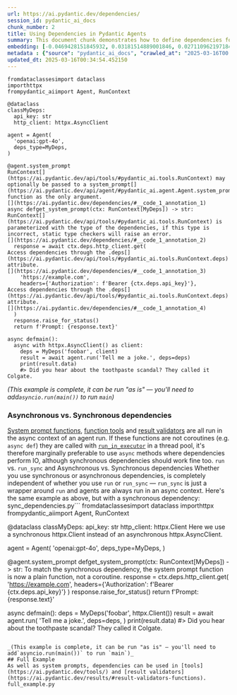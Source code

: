 ```yaml
---
url: https://ai.pydantic.dev/dependencies/
session_id: pydantic_ai_docs
chunk_number: 2
title: Using Dependencies in Pydantic Agents
summary: This document chunk demonstrates how to define dependencies for a Pydantic agent using a dataclass. It shows the setup of an async HTTP client and the use of a `RunContext` to access these dependencies within a system prompt function, highlighting type safety through static type checkers.
embedding: [-0.0469428151845932, 0.03181514889001846, 0.027110962197184563, -0.007155313156545162, 0.022864816710352898, 0.03122093342244625, 0.005440761335194111, 0.029066912829875946, 0.002318049082532525, -0.004174964502453804, 0.012490849941968918, -0.015201945789158344, 0.016588442027568817, -0.056747328490018845, -0.03154280036687851, -0.049740567803382874, -0.044912587851285934, 0.02244391478598118, 0.00980451237410307, 0.07165216654539108, 0.04246146231889725, 0.02733379229903221, 0.021713528782129288, 0.020252754911780357, -0.010652503930032253, -0.016786513850092888, -0.01771497167646885, 0.05283542722463608, 0.041545383632183075, 0.007093416061252356, 0.02032703161239624, -0.026145366951823235, -0.019868992269039154, 0.022196326404809952, 0.028868841007351875, 0.005221026483923197, 0.009953065775334835, 0.006938673090189695, -0.0037107355892658234, 0.01739310659468174, 0.012503229081630707, -0.06873062252998352, 0.01895291544497013, -0.02557591162621975, -0.06120392680168152, 0.013580240309238434, -0.018891017884016037, 0.0011868783039972186, 0.05293446406722069, -0.0007354157860390842, -0.07873320579528809, 0.010596795938909054, 0.013171718455851078, 0.022295361384749413, -0.03196369856595993, -0.0069634318351745605, -0.012398003600537777, 0.03208749368786812, -0.034736692905426025, -0.0670965388417244, 0.029215466231107712, -0.013654516078531742, -0.023100025951862335, 0.026987167075276375, -0.026665301993489265, 0.007118174806237221, 0.009631199762225151, -0.006542531307786703, -0.06254090368747711, 0.038524799048900604, 0.0272347554564476, 0.03847528249025345, -0.060411639511585236, -0.015573329292237759, -0.02043844759464264, -0.03186466544866562, 0.020413687452673912, 0.0657595545053482, 0.045729633420705795, -0.04139683023095131, 0.0017547848401591182, 0.011642858386039734, -0.04535824805498123, -0.002950947731733322, -0.016786513850092888, -0.034216757863759995, -0.07546503096818924, 0.009315524250268936, 0.011698565445840359, -0.018420599400997162, -0.02043844759464264, 0.017640694975852966, -0.041768211871385574, 0.04337754100561142, 0.03540518507361412, 0.042486220598220825, -0.00754526536911726, -0.020884105935692787, -0.04053026810288429, 0.009816891513764858, 0.04632384330034256, -0.014892459847033024, -0.08789398521184921, -0.0038902373053133488, 0.022778159007430077, 0.018569152802228928, 0.011754273436963558, -0.011110542342066765, -0.0331026092171669, 0.007941407151520252, -0.05333060398697853, 0.001638727611862123, 0.02064889669418335, 0.026318678632378578, -0.028646012768149376, 0.0033145935740321875, -0.006214476190507412, -0.057787202298641205, 0.006957242265343666, -0.029314501211047173, -0.028126075863838196, 0.02911643125116825, 0.010856764391064644, 0.0034910005051642656, 0.020574619993567467, 0.028992636129260063, -0.009340283460915089, -0.031171416863799095, -0.03518235310912132, -0.002947852946817875, 0.05451903119683266, -0.017207413911819458, 0.0025640903040766716, 0.005338631104677916, -0.03134473040699959, 0.019225262105464935, -0.05531131476163864, -0.014706768095493317, -0.026789097115397453, 0.051696520298719406, 0.03622222691774368, -0.02137928456068039, -0.005750247277319431, 0.033176884055137634, -0.019621403887867928, 0.052884943783283234, -0.0335482694208622, 0.02105741761624813, -0.060411639511585236, 0.015858056023716927, 0.001985351787880063, 0.027903245761990547, -0.044689759612083435, 0.017108378931879997, -0.0038840477354824543, 0.009092695079743862, 0.01440966222435236, 0.031097140163183212, 0.03835148736834526, -0.02097076177597046, -0.015684744343161583, 0.011228146962821484, -0.01989375241100788, -0.02306288667023182, -0.04357561096549034, -0.047735098749399185, 0.0005624905461445451, -0.007557644974440336, -0.02745758555829525, -0.022072531282901764, -0.016922688111662865, 0.0009338735835626721, -0.02807655744254589, 0.025501634925603867, 0.06065922975540161, -0.029314501211047173, -0.038401007652282715, -0.01200805138796568, -0.04010936990380287, -0.062392350286245346, 0.008461344055831432, -0.018903397023677826, -0.006907724775373936, 0.009538354352116585, -0.056202635169029236, -0.022778159007430077, -0.016068506985902786, 0.04191676527261734, 0.014063037931919098, 0.06481871753931046, 0.0347614511847496, 0.036841198801994324, 0.03424151614308357, 0.012961268424987793, -0.013988761231303215, 0.0008054369827732444, 0.04780937731266022, 0.0004704185121227056, 0.0352071113884449, -0.010398725047707558, 0.014038278721272945, 0.040926411747932434, 0.010417294688522816, -0.014830563217401505, 0.03614794835448265, -0.054964691400527954, -0.027853727340698242, -0.0186558086425066, -0.048453107476234436, 0.0101016191765666, 0.025006458163261414, -0.05630166828632355, 0.007656680420041084, 0.04548204317688942, -0.05273639038205147, -0.023025749251246452, -0.02589777670800686, 0.04035695642232895, 0.024498900398612022, 0.04345181584358215, 0.026888132095336914, 0.032236047089099884, 0.04147110506892204, -0.042486220598220825, -0.02439986541867256, 0.02001754567027092, -0.029710642993450165, -0.027110962197184563, -0.016377992928028107, 0.031270451843738556, 0.056846365332603455, -0.03669264540076256, -0.00018162951164413244, -0.004982722457498312, 0.01111673191189766, -0.0302800964564085, 0.04134731367230415, 0.00641873711720109, -0.003305308986455202, -0.002859649481251836, -0.014050658792257309, -0.02222108468413353, -0.023000989109277725, 0.02043844759464264, 0.03367206081748009, 0.03050292655825615, -0.01667509786784649, -0.049393944442272186, 0.025105493143200874, 0.011587151326239109, 0.005939033813774586, -0.025204529985785484, 0.015461914241313934, -0.013481204397976398, -0.0469428151845932, -0.0760592445731163, -0.013691654428839684, -0.026665301993489265, -0.03743540868163109, 0.04466500133275986, -0.022580089047551155, 0.03760872408747673, -0.013926863670349121, 0.034637659788131714, -0.00032747472869232297, -0.021849703043699265, 0.00484964344650507, -0.011191008612513542, 0.003274360438808799, -0.030775275081396103, 0.02829938754439354, 0.010343017987906933, 0.04766082391142845, -0.03409296274185181, -0.03921804949641228, -0.018383460119366646, -0.011432408355176449, 0.011265285313129425, -0.036841198801994324, -0.003989272750914097, -0.03582608327269554, 0.017467383295297623, -0.0024635074660182, 0.05050809308886528, -0.035256631672382355, 0.023112405091524124, -0.0029788014944642782, 0.013988761231303215, -0.009383611381053925, 0.03827721253037453, -0.0057935756631195545, 0.03018106147646904, -0.003475526347756386, -0.03342447429895401, 0.03750968724489212, -0.037881068885326385, 0.006220665760338306, 0.033176884055137634, -0.0026956219226121902, -0.006072112824767828, 0.000732707791030407, 0.014533456414937973, -0.005929748993366957, -0.0014336933381855488, -0.007074846886098385, 0.023842791095376015, -0.0025099304039031267, 0.00047467395779676735, 0.028447940945625305, -0.01036777626723051, -0.019868992269039154, 0.04723992198705673, 0.0030267718248069286, 0.041446346789598465, -0.014669629745185375, -0.016514165326952934, 0.050136711448431015, -0.044070787727832794, 0.04654667526483536, -0.03250839561223984, -0.03738589212298393, -0.0035869411658495665, 0.05417240783572197, -0.006059733219444752, -0.004951773677021265, -0.019980408251285553, -0.009420749731361866, -0.003019034629687667, -0.03339971601963043, 0.0429566390812397, -0.0276804156601429, -0.02524166740477085, 0.014471558853983879, 0.07021615654230118, 0.05793575569987297, -0.010572037659585476, -0.02681385539472103, 0.017207413911819458, 0.030725756660103798, 0.06655184179544449, -0.053033497184515, -0.003998557571321726, -0.024907423183321953, -0.017269311472773552, 0.03884666785597801, 0.02494456060230732, 0.013047924265265465, 0.03198846057057381, -0.015573329292237759, 0.03698975220322609, -0.003871668130159378, 0.008647034876048565, -0.0007725540781393647, 0.025600671768188477, -0.04035695642232895, -0.03092382848262787, -0.0431794673204422, -0.012812715023756027, -0.010646313428878784, 0.014966736547648907, -0.06214476376771927, 0.024127518758177757, -0.033473990857601166, -0.022369638085365295, -0.012243260629475117, 0.013394548557698727, -0.0028550070710480213, -0.024276072159409523, -0.0004858928150497377, 0.03646981343626976, 0.057985272258520126, 0.050656646490097046, -0.03810390084981918, -0.034513864666223526, 0.014682009816169739, -0.026318678632378578, -0.040703579783439636, 0.018494876101613045, 0.039143770933151245, 0.024127518758177757, 0.018061595037579536, -0.001234848634339869, -0.010157326236367226, 0.0003980761975981295, 0.03560325503349304, 0.03186466544866562, -0.016897927969694138, -0.013283133506774902, -0.0007640432449989021, 0.018197769299149513, 0.06932483613491058, -0.08036728948354721, -0.023558063432574272, 0.009915927425026894, -0.01476866565644741, -0.010906281881034374, -0.005431476980447769, 0.008727501146495342, 0.034736692905426025, 0.009395990520715714, 0.03193894028663635, 0.01843297854065895, -0.031295210123062134, 0.014483938924968243, -0.02066127583384514, 0.011085784062743187, 0.04535824805498123, -0.014954357407987118, 0.02338475175201893, -0.005985456518828869, 0.06303608417510986, -0.019621403887867928, 0.006211381405591965, -0.019324297085404396, -0.022604847326874733, -0.03461289778351784, -0.022481054067611694, -0.015647605061531067, 0.044169824570417404, 0.06486824154853821, -0.014694388955831528, -0.0821499302983284, -0.019930889829993248, -0.00890081375837326, -0.011661427095532417, 0.046992335468530655, 0.03555373474955559, -0.055707454681396484, 0.013926863670349121, 0.0047258492559194565, -0.01377831120043993, -0.003302214201539755, 0.021527836099267006, 0.03367206081748009, 0.005075568333268166, -0.011717135086655617, 0.007142934016883373, 0.030428649857640266, 0.00848610233515501, -0.01719503477215767, 0.016736995428800583, -0.017058860510587692, 0.0006580443005077541, 0.06189717352390289, -0.05719298869371414, -0.001358642941340804, -0.028447940945625305, -0.037782035768032074, 0.029215466231107712, 0.0036178897134959698, 0.019522368907928467, -0.004905350971966982, -0.03842576593160629, 0.014273487962782383, -0.0318894237279892, 0.004633003380149603, 0.031196175143122673, 0.011407649144530296, 0.057589128613471985, 0.009705476462841034, 0.03238460049033165, -0.012168983928859234, -0.015647605061531067, 0.03832672908902168, -0.009884978644549847, 0.04560583829879761, 0.04095117002725601, 0.02002992480993271, -0.0011156965047121048, 0.027507103979587555, 0.01591995358467102, 0.002331976080313325, -0.0036890716291964054, 0.007755715865641832, -0.0173807255923748, -0.01572188176214695, 0.024263691157102585, 0.053083017468452454, 0.004153300542384386, 0.019200503826141357, 0.035355664789676666, 0.0002820189984049648, 0.011067214421927929, 0.019423333927989006, -0.012125656008720398, 0.02462269552052021, -0.037782035768032074, -0.033053088933229446, -0.039143770933151245, -0.007631921675056219, 0.0027652562130242586, 0.013394548557698727, 0.05645022168755531, -0.012651782482862473, 0.03456338122487068, 0.0093279043212533, 0.006746791768819094, 0.0063197012059390545, -0.022778159007430077, -0.030255338177084923, 0.021849703043699265, 0.00479084113612771, -0.027705173939466476, 0.046893298625946045, 0.042164355516433716, -0.026491990312933922, 0.05238976702094078, -0.003107238095253706, -0.00398617796599865, 0.03255791217088699, -0.03448910638689995, -0.00024178583407774568, 0.00419043842703104, 0.0265167485922575, -0.010305879637598991, 0.023409511893987656, -0.022493433207273483, -0.006517772562801838, 0.0058152396231889725, 0.0007102700765244663, 0.015474293380975723, -0.02484552562236786, -0.015325739979743958, -0.00481869513168931, -0.0055119432508945465, -0.006932483520358801, 0.00843658484518528, -0.03176562860608101, 0.015895193442702293, 0.021032659336924553, -0.002692527137696743, 0.0010321353329345584, 0.020265134051442146, 0.016291335225105286, -0.028472699224948883, 0.03877238929271698, 0.008944141678512096, -0.0018708420684561133, -0.03255791217088699, -0.009259817190468311, -0.0026167030446231365, 0.01377831120043993, -0.03050292655825615, -0.00024159241002053022, -0.02943829633295536, 0.02157735452055931, 0.03981226310133934, 0.0014097081730142236, -0.007248159032315016, -0.0007787438225932419, 0.05744057521224022, 0.0029648744966834784, 0.004168774466961622, -0.013716413639485836, 0.04607625678181648, 0.013171718455851078, 0.00235673482529819, -0.01471914816647768, 0.028646012768149376, -0.006400167942047119, 0.025402599945664406, -0.01136432122439146, 0.02106979861855507, 0.015239084139466286, -0.001398102380335331, 0.03679167851805687, 0.021837322041392326, -0.0016928877448663116, -0.03198846057057381, 0.004738228861242533, 0.01708362065255642, 0.0069634318351745605, -0.043649885803461075, 0.0017222889000549912, 0.02484552562236786, -0.004784651566296816, -0.02473410964012146, -0.018259666860103607, -0.038623835891485214, -0.03228556737303734, 0.015276222489774227, -0.03387013450264931, 0.04775986075401306, 0.024907423183321953, -0.00864084530621767, 0.008479912765324116, 0.010460622608661652, 0.0020549860782921314, -0.0169969629496336, -0.002664673374965787, -0.004506114404648542, -0.0016619390808045864, 0.012113276869058609, -0.005861662328243256, -0.03218653053045273, 0.011389079503715038, -0.004369940608739853, 0.011234336532652378, -0.05209266021847725, 0.035801324993371964, 0.009445508942008018, -0.03401868790388107, -0.006740602198988199, -0.008195186033844948, 0.004648477770388126, -0.006938673090189695, 0.017108378931879997, 0.00043366706813685596, -0.011240527033805847, 0.004660857375711203, -0.023335235193371773, -0.011525253765285015, 0.00261825043708086, -0.03186466544866562, -0.04620005190372467, 0.0025780173018574715, -0.03973798453807831, 0.04456596449017525, 0.04704185202717781, -0.011382889933884144, 0.018581531941890717, -0.007935217581689358, 0.014310626313090324, 0.01440966222435236, 0.021106936037540436, -0.0174921415746212, -0.01991851069033146, -0.01471914816647768, -0.009965444914996624, 0.029512573033571243, -0.01897767372429371, 0.025427358224987984, 0.016514165326952934, -0.0024155371356755495, -0.019646162167191505, 0.003961419221013784, -0.001875484362244606, -0.020289894193410873, -0.0067529818043112755, -0.047190405428409576, 0.011537632904946804, 0.025625430047512054, 0.0013880440965294838, -0.007260538637638092, 0.01230515819042921, 0.04498686641454697, -0.0112095782533288, 0.003942850045859814, 0.0628875270485878, -0.025278804823756218, 0.006381598766893148, -0.022567709907889366, 0.011939965188503265, -0.018272045999765396, 0.012534177862107754, -0.0012402646243572235, -0.03112189844250679, -0.012862232513725758, -0.04587818682193756, 0.004490640014410019, -0.03255791217088699, -0.020611759275197983, 0.01979471556842327, -0.00811471976339817, -0.018618669360876083, 0.03240935876965523, 0.03906949609518051, 0.02745758555829525, 0.03312736749649048, 0.007929028011858463, -0.017677832394838333, -0.0003882113378494978, 0.039886537939310074, 0.017628315836191177, 0.013976382091641426, -0.0265167485922575, 0.0087460707873106, -0.027705173939466476, -0.037262097001075745, 0.01709599979221821, -0.018631048500537872, -0.02295147255063057, -0.03387013450264931, 0.02607109025120735, 0.06788881868124008, -0.032632190734148026, 0.0106277447193861, 0.03835148736834526, -0.0006019499851390719, 0.04823027923703194, -0.0055212280713021755, -0.012014240957796574, 0.013431686908006668, 0.013803069479763508, 0.021045038476586342, -0.014347764663398266, 0.002997370669618249, 0.016687478870153427, -0.013307892717421055, -0.0012302063405513763, -0.015486672520637512, 0.005824523977935314, 0.022604847326874733, 0.027952764183282852, -0.028002280741930008, -0.038401007652282715, -0.011853308416903019, 0.03092382848262787, 0.029908714815974236, -0.02129262685775757, -0.021218350157141685, 0.02314954251050949, -0.02066127583384514, 0.009600251913070679, -0.01751689985394478, -0.030676240101456642, 0.013765931129455566, -0.01991851069033146, 0.018717704340815544, -0.03228556737303734, -0.008213754743337631, 0.022060152143239975, -0.013010785914957523, -0.015177186578512192, -0.007532886229455471, -0.04412030428647995, -0.006969621870666742, 0.02442462556064129, -0.007173882331699133, 0.03857431933283806, -0.009953065775334835, -0.02525404654443264, -0.04575439170002937, -0.02400372363626957, -0.008616086095571518, -0.02002992480993271, -0.0572425052523613, 0.03176562860608101, -0.004685616120696068, -0.01320885680615902, 0.006548720877617598, -0.02567494846880436, -0.014558215625584126, 0.0012464543106034398, 0.01698458380997181, -0.000796152395196259, 0.01634085364639759, 0.034835729748010635, -0.021032659336924553, 0.029512573033571243, -0.06214476376771927, 0.009123642928898335, 0.0042801895178854465, 0.0055428920313715935, 0.023855170235037804, -0.0073905223980546, 0.016105644404888153, -0.0020936718210577965, -0.031047621741890907, 0.011215767823159695, -0.01216279435902834, 0.0012874612584710121, -0.024647453799843788, 0.03099810518324375, -0.011042456142604351, -0.012800335884094238, 0.009990204125642776, -0.03939136117696762, 0.0017130043124780059, 0.027531862258911133, 0.0012201480567455292, -0.03627174347639084, 0.0163284745067358, -0.0007404449279420078, 0.03404344618320465, -0.024127518758177757, -0.004014031495898962, -0.008820347487926483, 0.0020781976636499166, -0.022926712408661842, 0.008120909333229065, 0.030205819755792618, -0.01739310659468174, 0.01242276281118393, 0.031245693564414978, -0.010689642280340195, -0.01199567224830389, -0.023199060931801796, -0.022679124027490616, -0.034439586102962494, -0.061451513320207596, -0.031369488686323166, -0.019027190282940865, 0.007037708535790443, 0.02775469236075878, 0.005186982918530703, 0.0022700787521898746, -0.10111521929502487, -0.044070787727832794, 0.020166099071502686, -0.01601898856461048, 0.005103421863168478, 0.007421471178531647, 0.03290453925728798, 0.040901653468608856, -0.004580390639603138, -0.0006104608764871955, 0.01408779714256525, -0.009785942733287811, -0.012571316212415695, -0.007248159032315016, 0.0265167485922575, 0.009111263789236546, 0.04315470904111862, -0.012552746571600437, 0.061154406517744064, -0.020463205873966217, -0.02862125262618065, -0.005849282722920179, -0.05134989693760872, 0.022914333269000053, 0.02222108468413353, -0.01377831120043993, -0.007118174806237221, 0.040084607899188995, 0.004942489322274923, 0.002353640040382743, -0.022183947265148163, -0.02262960746884346, -0.005316967144608498, 0.01000877283513546, -0.02995823137462139, 0.05986694619059563, 0.007755715865641832, 0.03300357237458229, 0.03270646557211876, -0.013357410207390785, 0.029165947809815407, -0.01079486683011055, 0.0069943806156516075, -0.022914333269000053, 0.040703579783439636, 0.007272917777299881, -0.006062828004360199, 0.020896485075354576, -0.011989482678472996, -0.0016402751207351685, 0.020611759275197983, 0.002607418457046151, -0.004521588329225779, 0.00994687620550394, 0.03528138995170593, 0.013505963608622551, -0.027606138959527016, 0.015313360840082169, 0.0008448964217677712, 0.028893601149320602, 0.006523962132632732, -0.019559506326913834, 0.02505597658455372, 0.0016464648069813848, -0.006821068469434977, 0.016576062887907028, 0.006223761010915041, -0.00037563848309218884, 0.0015489767538383603, 0.005323156714439392, -0.02827462926506996, 0.015845676884055138, 0.030255338177084923, -0.005626453086733818, 0.002692527137696743, 0.027383308857679367, 0.00859132781624794, 0.008560379035770893, -0.010869143530726433, 0.017875904217362404, 0.05194410681724548, -0.04790841415524483, 0.03250839561223984, 0.05362771078944206, -0.040827374905347824, 0.002152474131435156, -0.007718577515333891, -0.009909737855196, -0.026789097115397453, 0.04545728489756584, 0.003961419221013784, 0.0011017697397619486, 0.00020348695397842675, 0.02303812839090824, -0.0318894237279892, -0.0034260086249560118, -0.03080003336071968, 0.00725434860214591, 0.010986748151481152, 0.0027652562130242586, 0.01414969377219677, 0.012181363999843597, -0.013060303404927254, 0.007353384047746658, -0.00574096292257309, 0.05229073390364647, -0.03255791217088699, 0.0009609535918571055, -0.021973496302962303, -0.00709960563108325, -0.002551710931584239, -0.01645226962864399, -0.0335482694208622, 0.03906949609518051, -0.009860219433903694, 0.016006609424948692, 0.049517739564180374, -0.02482076734304428, -0.032533153891563416, 0.017120758071541786, -0.00765049085021019, 0.0656605213880539, -0.016179921105504036, 0.016477027907967567, -0.02000516653060913, 0.01016351580619812, -0.035578496754169464, -0.03080003336071968, -0.03884666785597801, -0.012515608221292496, 0.028324145823717117, 0.012391814030706882, -0.030106784775853157, 0.02001754567027092, -0.013691654428839684, -0.005923559423536062, 0.01876722276210785, -0.02303812839090824, -0.007180071901530027, -0.019633783027529716, 0.011562392115592957, -0.022889574989676476, 0.0010344565380364656, -0.0318894237279892, -0.008219944313168526, 0.019113847985863686, 0.03060196340084076, 0.018148250877857208, -0.03248363733291626, 0.02998299151659012, 0.0010692736832424998, -0.0073967124335467815, -0.022864816710352898, 0.04043123498558998, 0.019410952925682068, 0.04976532608270645, -0.007730957120656967, -0.059371769428253174, 0.013815449550747871, -0.01601898856461048, -0.03196369856595993, 0.03481097146868706, 0.009278385899960995, -0.017009343951940536, 0.0295620895922184, -0.013369789347052574, -0.010596795938909054, 0.004759892821311951, -0.018482495099306107, -0.03721258044242859, 0.0013315629912540317, 0.005480994936078787, 0.0006290300516411662, -0.00838706735521555, 0.042288150638341904, 0.04790841415524483, 0.02410275861620903, -0.029512573033571243, 0.0014166715554893017, 0.04132255166769028, 0.01866818778216839, 0.03738589212298393, 0.013023165054619312, -0.00896271038800478, 0.02966112643480301, -0.010565847158432007, 0.0197080597281456, 0.041966281831264496, -0.0027404974680393934, -0.013580240309238434, 0.037262097001075745, 0.02033941075205803, -0.001864652382209897, 0.017888283357024193, -0.00828184187412262, 0.04842834919691086, 0.030428649857640266, -0.03733637556433678, 0.014570594765245914, -0.006827258039265871, 0.005332441534847021, 0.02212204970419407, -0.004441122058779001, -0.026442471891641617, 0.014582973904907703, 0.06605666130781174, -0.013741172850131989, -0.0018832215573638678, 0.003976893611252308, 0.01989375241100788, -0.04015888646245003, -0.0015559402527287602, 0.009990204125642776, 0.016006609424948692, -0.02609584853053093, -0.0011481925612315536, -0.037757277488708496, -0.021527836099267006, -0.023025749251246452, -0.021428801119327545, -0.019361436367034912, -0.02985919639468193, 0.004608244635164738, 0.023409511893987656, -0.007334814872592688, 0.00035010589635930955, 0.01590757444500923, -0.005552176386117935, 0.03770775720477104, 0.003255791263654828, 0.0014406567206606269, 0.02545211836695671, -0.003330067964270711, 0.011704755946993828, 0.005186982918530703, -0.036519333720207214, -0.0034879057202488184, 0.014904838986694813, 0.007774285040795803, 0.0001324986369581893, 0.013357410207390785, -0.009154591709375381, -0.0167741347104311, -0.017541658133268356, 0.02129262685775757, 0.023644721135497093, 0.01356786023825407, 0.03179038688540459, 0.016811272129416466, -0.002799299778416753, -0.0017408579587936401, 0.007898079231381416, 0.023310475051403046, -0.011296234093606472, 0.03530614823102951, -0.009488836862146854, 0.0032403171062469482, 0.04441741108894348, -0.013976382091641426, 0.01476866565644741, -0.004462786018848419, 0.03906949609518051, -0.023186681792140007, -0.004153300542384386, -0.017653074115514755, -0.024907423183321953, -0.001344716059975326, 0.019299538806080818, 0.011488115414977074, 0.02693765051662922, -0.02139166370034218, 0.016897927969694138, 0.00529530318453908, 0.034934766590595245, 0.003142829053103924, -0.0025594481267035007, -0.017628315836191177, 0.0047475132159888744, -0.005131275858730078, -0.046472396701574326, -0.03419199958443642, 0.0035126646980643272, -0.020673656836152077, 0.01158096082508564, -0.0022994799073785543, -0.01823490671813488, -0.0025315943639725447, -0.046249568462371826, 0.018408220261335373, 0.01085057482123375, 0.03981226310133934, 0.001982257002964616, -0.022703884169459343, -0.017368346452713013, -0.00016702566063031554, -0.027160480618476868, 0.019138606265187263, -0.001326920697465539, -7.229396578622982e-05, -0.01760355569422245, -0.0068953451700508595, 0.01646464876830578, 0.020871726796030998, 0.013964002020657063, 0.01739310659468174, 0.014830563217401505, -0.010497760958969593, -0.02002992480993271, 0.02946305461227894, 0.0030886689200997353, -0.04213959723711014, -0.001666581374593079, 0.013926863670349121, -0.021985875442624092, -0.005583125166594982, 0.03562801331281662, -0.017999697476625443, -0.004738228861242533, -0.027804210782051086, 0.03050292655825615, -0.0043730353936553, 0.02555115334689617, 0.014298247173428535, -0.004834169056266546, 0.014793424867093563, -0.011234336532652378, -0.004357561003416777, 0.027309032157063484, -0.0025315943639725447, -0.03634602203965187, 0.020067064091563225, 0.01771497167646885, -0.00458658067509532, 0.002601228654384613, -0.02002992480993271, 0.025192148983478546, -0.03802962228655815, 0.004184248857200146, 0.010924851521849632, -0.002208181656897068, 0.013741172850131989, -0.034117721021175385, -0.004620623774826527, -0.024647453799843788, 0.015239084139466286, -0.026368195191025734, -0.006000930909067392, 0.01544953417032957, 0.0204260665923357, 0.011902826838195324, 0.06640328466892242, 0.015796158462762833, -0.006164958700537682, 0.02001754567027092, 0.023446649312973022, -0.0036086051259189844, 0.0038933323230594397, -0.009971634484827518, -0.022023014724254608, -0.030775275081396103, -0.027606138959527016, 0.048156000673770905, -0.002612060634419322, 0.009179350920021534, 0.0019513083389028907, 0.0008154952665790915, -0.006146389525383711, 0.005700729787349701, 0.002398515585809946, -0.012509418651461601, 0.011091973632574081, 0.05063188821077347, 0.0068520172499120235, -0.019250020384788513, -0.008083770982921124, 0.009798322804272175, 0.010906281881034374, -0.029364019632339478, 0.01325837429612875, 0.018148250877857208, 0.025749223306775093, -0.020067064091563225, -0.006746791768819094, 0.0039397552609443665, -0.05179555341601372, 0.016402751207351685, -0.007823802530765533, -0.023335235193371773, 0.004085213411599398, 0.01069583185017109, -0.0013957812916487455, 0.017442623153328896, -0.002742044860497117, -0.041743453592061996, 0.005443856585770845, 0.01499149575829506, 0.008721311576664448, -0.03488524630665779, 0.0019776145927608013, -0.000951669062487781, 0.0295620895922184, 0.012453711591660976, 0.012212312780320644, -0.03228556737303734, -0.02031465247273445, -0.03429103270173073, 0.0017640694277361035, 0.028943117707967758, 0.014582973904907703, 0.013629757799208164, -0.04211483523249626, 0.001897148322314024, 0.004193533677607775, 0.021614493802189827, 0.0067220330238342285, -0.012181363999843597, -0.0011481925612315536, -0.021973496302962303, -0.014372523874044418, 0.033473990857601166, -0.019930889829993248, -0.02137928456068039, 0.013307892717421055, -0.008968900889158249, -0.0062980372458696365, 0.028423182666301727, 0.006728222593665123, -0.03513283655047417, 0.022493433207273483, 0.04785889387130737, 0.0011420028749853373, -0.013382168486714363, -0.00879558827728033, 0.012416573241353035, -0.02985919639468193, -0.017058860510587692, -0.01242276281118393, 0.00770000834017992, -0.0276804156601429, 0.007402902003377676, -0.007087226491421461, -0.012701299972832203, 0.008207565173506737, 0.0009601798956282437, 0.027507103979587555, 0.012069948948919773, 0.005830713547766209, 0.020351789891719818, -0.03624698519706726, 0.0084984814748168, 0.015697123482823372, 0.014248729683458805, -0.012107087299227715, -0.01823490671813488, -0.023496167734265327, 0.020067064091563225, -0.02409037947654724, 0.001284366357140243, -0.0007416055304929614, 0.027110962197184563, -0.01252179779112339, -0.00823232438415289, 0.008003304712474346, -0.010726780630648136, 0.02745758555829525, -0.039564672857522964, -0.03070099838078022, -0.014001140370965004, -0.024746490642428398, -0.02924022451043129, 0.0014909481396898627, 0.009030797518789768, -0.010955799371004105, -0.006920103915035725, 0.0023691144306212664, 0.022183947265148163, 0.020289894193410873, -0.036940231919288635, 0.004487545229494572, -0.0017253836849704385, -0.024263691157102585, 0.023310475051403046, 0.023607581853866577, -0.020166099071502686, -0.013431686908006668, 0.023199060931801796, 0.0004402436607051641, -0.02988395467400551, -0.006096871569752693, -0.042808085680007935, -0.012317537330091, 0.03409296274185181, -0.012311347760260105, -0.014310626313090324, 0.013741172850131989, -0.018358701840043068, -0.008015683852136135, 0.002214371459558606, 0.008337548933923244, 0.03406820446252823, 0.001535823568701744, -0.007056277710944414, 0.015598087571561337, -0.0011381342774257064, -0.013245995156466961, -0.022617226466536522, 0.048453107476234436, -0.01780162751674652, -0.026244401931762695, -0.05407337099313736, 0.02619488351047039, 0.009346473030745983, -0.021713528782129288, 0.003528138855472207, 0.029636366292834282, 0.027804210782051086, 0.007291486952453852, 0.013456445187330246, 0.0012944246409460902, -0.01573426090180874, 0.02254294976592064, -0.04013412818312645, 0.05154796689748764, 0.007043898571282625, 0.02797752246260643, 0.0001755365083226934, -0.0020054683554917574, -0.019361436367034912, 0.00020638838759623468, -0.023075265809893608, -0.01283747423440218, -0.04124827682971954, 0.004357561003416777, 0.0057533420622348785, -0.013951622880995274, -0.016922688111662865, -0.04213959723711014, -0.007860940881073475, -0.017653074115514755, -0.016155162826180458, -0.0047475132159888744, -0.004224481992423534, -0.0349842831492424, -0.006845827214419842, 0.005908085033297539, 0.006505392957478762, -0.034216757863759995, -0.010324448347091675, 0.03503379970788956, 0.02589777670800686, -0.0054221926257014275, -0.005375769454985857, -0.018482495099306107, 0.003651933278888464, 0.012144225649535656, 0.016823651269078255, -0.0014344670344144106, 0.010652503930032253, 0.030750514939427376, -0.006304227281361818, -0.008052822202444077, 0.014261108823120594, 0.00770000834017992, -0.0375344455242157, 0.02577398344874382, 0.02807655744254589, 0.018395839259028435, 0.02503121644258499, 0.01855677179992199, -0.0281755942851305, -0.0020193953532725573, -0.027729934081435204, 0.023743756115436554, -0.021515456959605217, -0.015746640041470528, -0.021552596241235733, 0.05283542722463608, 0.017058860510587692, -0.015288601629436016, 0.017566418275237083, 0.020983140915632248, -0.017937801778316498, 0.003385775489732623, -0.02338475175201893, -0.004134731367230415, -0.012224691919982433, -0.031914182007312775, -0.0017687117215245962, 0.008510861545801163, -0.01200805138796568, -0.028646012768149376, 0.020500343292951584, 0.0042894743382930756, -0.001825966639444232, -0.019955648109316826, 0.007291486952453852, 0.055707454681396484, 0.01504101324826479, 0.0025037406012415886, -0.012546557001769543, 0.046051498502492905, -0.01085057482123375, -0.0017362156650051475, -0.006951052695512772, 0.00529530318453908, -0.05110230669379234, -0.007644300814718008, -0.01541239582002163, 0.02139166370034218, 0.011401459574699402, -0.0387476310133934, -0.012651782482862473, -0.005666686221957207, 0.00017843794194050133, 0.007730957120656967, 0.002203539479523897, -0.011228146962821484, -0.00010213033965555951, -0.047091368585824966, 0.013332650996744633, 0.018061595037579536, 0.049715809524059296, -0.009086505509912968, -0.005010575987398624, -0.023743756115436554, 0.02619488351047039, 0.006957242265343666, 0.011661427095532417, 0.01665033958852291, -0.026987167075276375, 0.0059266542084515095, 0.002214371459558606, -0.005044619552791119, -0.042164355516433716, 0.001142776571214199, 0.0024604126811027527, 0.015969470143318176, 0.02597205340862274, 0.00906793586909771, 0.0039397552609443665, 0.025526395067572594, 0.014694388955831528, -0.002164853736758232, -0.01026874128729105, -0.014892459847033024, 0.003534328658133745, 0.06462065130472183, -0.01294888835400343, -0.03523186966776848, -0.03216177225112915, 0.022679124027490616, -0.0034167240373790264, 0.031072381883859634, -0.009965444914996624, -0.008028062991797924, 0.026244401931762695, 0.020388929173350334, 0.008956520818173885, -0.04669522866606712, 0.016056125983595848, 0.03179038688540459, -0.004088308196514845, 0.005781196057796478, -0.013023165054619312, 0.015028634108603, 0.05471710115671158, 0.005725488532334566, 0.010070670396089554, -0.007805233355611563, 0.0452839732170105, 0.016625581309199333, 0.02410275861620903, 0.023322854191064835, -0.03458813950419426, 0.029834438115358353, 0.010541088879108429, -0.005573840346187353, -0.002508383011445403, 0.012645592913031578, -0.02209729142487049, 0.011983293108642101, 0.04315470904111862, 0.03181514889001846, -0.008523240685462952, 0.026665301993489265, 0.008510861545801163, 0.0205374825745821, 0.013184097595512867, 0.0008735238807275891, -0.0021075988188385963, -0.009148402139544487, -0.015622846782207489, 0.015585708431899548, 0.033498749136924744, 0.015759021043777466, 0.030032508075237274, 0.011506684124469757, -0.01094960980117321, -0.020252754911780357, -0.008250893093645573, -0.008182805962860584, 0.013803069479763508, 0.01614278368651867, -0.006585859227925539, -0.022468673065304756, -0.011135301552712917, 0.007557644974440336, -0.005131275858730078, -0.03384537622332573, 0.01036777626723051, -0.011983293108642101, -0.02295147255063057, -0.01351834274828434, 0.005029145162552595, -0.03339971601963043, 0.050557609647512436, 0.0011141491122543812, -0.01972043886780739, 0.00917316135019064, -0.004075929056853056, -0.006387788336724043, -0.015263843350112438, 0.03612319007515907, -0.01843297854065895, -0.008814157918095589, -0.0159447118639946, -0.0316665954887867, 0.001988446805626154, 0.017343588173389435, -0.06471968442201614, 0.014223970472812653, -0.025848260149359703, 0.025600671768188477, -0.002203539479523897, 0.014706768095493317, -0.006511582527309656, 0.0017238362925127149, -0.03268170729279518, 0.002325786277651787]
metadata : {"source": "pydantic_ai_docs", "crawled_at": "2025-03-16T00:34:54.450640", "url_path": "/dependencies/", "chunk_size": 4179}
updated_dt: 2025-03-16T00:34:54.452150
---
```

```
fromdataclassesimport dataclass
importhttpx
frompydantic_aiimport Agent, RunContext

@dataclass
classMyDeps:
  api_key: str
  http_client: httpx.AsyncClient

agent = Agent(
  'openai:gpt-4o',
  deps_type=MyDeps,
)

@agent.system_prompt 
RunContext[](https://ai.pydantic.dev/api/tools/#pydantic_ai.tools.RunContext) may optionally be passed to a system_prompt[](https://ai.pydantic.dev/api/agent/#pydantic_ai.agent.Agent.system_prompt) function as the only argument.
[](https://ai.pydantic.dev/dependencies/#__code_1_annotation_1)
async defget_system_prompt(ctx: RunContext[MyDeps]) -> str: 
RunContext[](https://ai.pydantic.dev/api/tools/#pydantic_ai.tools.RunContext) is parameterized with the type of the dependencies, if this type is incorrect, static type checkers will raise an error.
[](https://ai.pydantic.dev/dependencies/#__code_1_annotation_2)
  response = await ctx.deps.http_client.get( 
Access dependencies through the .deps[](https://ai.pydantic.dev/api/tools/#pydantic_ai.tools.RunContext.deps) attribute.
[](https://ai.pydantic.dev/dependencies/#__code_1_annotation_3)
    'https://example.com',
    headers={'Authorization': f'Bearer {ctx.deps.api_key}'}, 
Access dependencies through the .deps[](https://ai.pydantic.dev/api/tools/#pydantic_ai.tools.RunContext.deps) attribute.
[](https://ai.pydantic.dev/dependencies/#__code_1_annotation_4)
  )
  response.raise_for_status()
  return f'Prompt: {response.text}'

async defmain():
  async with httpx.AsyncClient() as client:
    deps = MyDeps('foobar', client)
    result = await agent.run('Tell me a joke.', deps=deps)
    print(result.data)
    #> Did you hear about the toothpaste scandal? They called it Colgate.

```

_(This example is complete, it can be run "as is" — you'll need to add`asyncio.run(main())` to run `main`)_
### Asynchronous vs. Synchronous dependencies
[System prompt functions](https://ai.pydantic.dev/agents/#system-prompts), [function tools](https://ai.pydantic.dev/tools/) and [result validators](https://ai.pydantic.dev/results/#result-validators-functions) are all run in the async context of an agent run.
If these functions are not coroutines (e.g. `async def`) they are called with [`run_in_executor`](https://docs.python.org/3/library/asyncio-eventloop.html#asyncio.loop.run_in_executor) in a thread pool, it's therefore marginally preferable to use `async` methods where dependencies perform IO, although synchronous dependencies should work fine too.
`run` vs. `run_sync` and Asynchronous vs. Synchronous dependencies
Whether you use synchronous or asynchronous dependencies, is completely independent of whether you use `run` or `run_sync` — `run_sync` is just a wrapper around `run` and agents are always run in an async context.
Here's the same example as above, but with a synchronous dependency:
sync_dependencies.py```
fromdataclassesimport dataclass
importhttpx
frompydantic_aiimport Agent, RunContext

@dataclass
classMyDeps:
  api_key: str
  http_client: httpx.Client 
Here we use a synchronous httpx.Client instead of an asynchronous httpx.AsyncClient.
[](https://ai.pydantic.dev/dependencies/#__code_2_annotation_1)

agent = Agent(
  'openai:gpt-4o',
  deps_type=MyDeps,
)

@agent.system_prompt
defget_system_prompt(ctx: RunContext[MyDeps]) -> str: 
To match the synchronous dependency, the system prompt function is now a plain function, not a coroutine.
[](https://ai.pydantic.dev/dependencies/#__code_2_annotation_2)
  response = ctx.deps.http_client.get(
    'https://example.com', headers={'Authorization': f'Bearer {ctx.deps.api_key}'}
  )
  response.raise_for_status()
  return f'Prompt: {response.text}'

async defmain():
  deps = MyDeps('foobar', httpx.Client())
  result = await agent.run(
    'Tell me a joke.',
    deps=deps,
  )
  print(result.data)
  #> Did you hear about the toothpaste scandal? They called it Colgate.

```

_(This example is complete, it can be run "as is" — you'll need to add`asyncio.run(main())` to run `main`)_
## Full Example
As well as system prompts, dependencies can be used in [tools](https://ai.pydantic.dev/tools/) and [result validators](https://ai.pydantic.dev/results/#result-validators-functions).
full_example.py